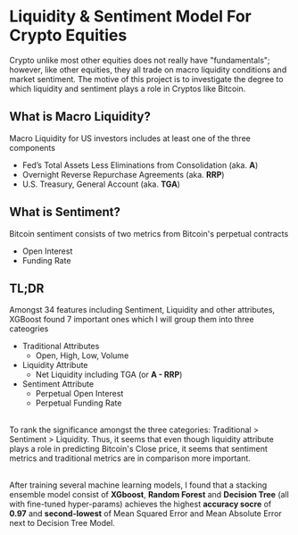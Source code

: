 # Liquidity & Sentiment Model For Crypto Equities

Crypto unlike most other equities does not really have "fundamentals"; 
however, like other equities, they all trade on macro liquidity conditions and market sentiment.
The motive of this project is to investigate the degree to which liquidity and sentiment plays a role in Cryptos like Bitcoin. <br>

## What is Macro Liquidity? 
Macro Liquidity for US investors includes at least one of the three components
- Fed’s Total Assets Less Eliminations from Consolidation (aka. **A**)
- Overnight Reverse Repurchase Agreements (aka. **RRP**)
- U.S. Treasury, General Account (aka. **TGA**)

## What is Sentiment? 
Bitcoin sentiment consists of two metrics from Bitcoin's perpetual contracts
- Open Interest 
- Funding Rate 

## TL;DR
Amongst 34 features including Sentiment, Liquidity and other attributes, XGBoost found 7 important ones 
which I will group them into three cateogries
- Traditional Attributes
  - Open, High, Low, Volume
- Liquidity Attribute
  - Net Liquidity including TGA (or **A - RRP**)
- Sentiment Attribute
  - Perpetual Open Interest
  - Perpetual Funding Rate 
<br>
To rank the significance amongst the three categories: Traditional > Sentiment > Liquidity. 
Thus, it seems that even though liquidity attribute plays a role in predicting Bitcoin's Close price, 
it seems that sentiment metrics and traditional metrics are in comparison more important. 
<br> <br>

After training several machine learning models, I found that a stacking ensemble model consist of **XGboost**, **Random Forest** and **Decision Tree** 
(all with fine-tuned hyper-params) achieves the highest **accuracy socre** of **0.97** 
and **second-lowest** of Mean Squared Error and Mean Absolute Error next to Decision Tree Model. 





